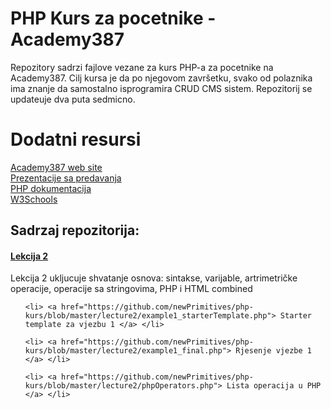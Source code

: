 <h1> PHP Kurs za pocetnike - Academy387 </h1>
Repozitory sadrzi fajlove vezane za kurs PHP-a za pocetnike na Academy387. Cilj kursa je da po njegovom završetku, svako od polaznika ima znanje da samostalno isprogramira CRUD CMS sistem. Repozitorij se updateuje dva puta sedmicno.

<h1> Dodatni resursi </h1>
<a href="http://www.academy387.com/program/php-kurs-za-pocetnike" target="_blank"> Academy387 web site </a> <br>
<a href="http://www.slideshare.net/NerminSehic/" target="_blank"> Prezentacije sa predavanja </a><br>
<a href="http://php.net/docs.php" target="_blank"> PHP dokumentacija </a><br>
<a href="http://www.w3schools.com/html/default.asp" target="_blank"> W3Schools </a>


<h2> Sadrzaj repozitorija: </h2>
<h4> <a href="" target="_blank"> Lekcija 2 </a></h4>

<p> Lekcija 2 ukljucuje shvatanje osnova: sintakse, varijable, artrimetričke operacije, operacije sa stringovima, PHP i HTML combined </p>

<ul> 

	<li> <a href="https://github.com/newPrimitives/php-kurs/blob/master/lecture2/example1_starterTemplate.php"> Starter template za vjezbu 1 </a> </li>

	<li> <a href="https://github.com/newPrimitives/php-kurs/blob/master/lecture2/example1_final.php"> Rjesenje vjezbe 1 </a> </li>

	<li> <a href="https://github.com/newPrimitives/php-kurs/blob/master/lecture2/phpOperators.php"> Lista operacija u PHP </a> </li>

</ul>

